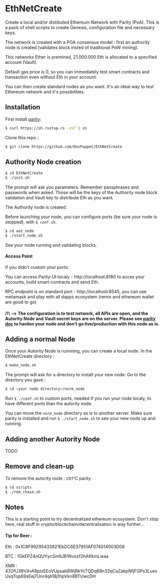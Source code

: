 # EthNetCreate
Create a local and/or distibuted Ethereum Network with Parity (PoA).
This is a pack of shell scripts to create Genesis, configuration file and necessary keys.

The network is created with a POA consensus model : first an authority node is created (validates block insted of traditional PoW mining). 

This networks Ether is premined, 21.000.000 Eth is allocated to a specified account (Vault).

Default gas price is 0, so you can immediately test smart contracts and transaction even without Eth in your account.

You can then create standard nodes as you want. It's an ideal way to test Ethereum network and it's possibilities.

## Installation 

First install [parity](https://github.com/paritytech/parity):

```bash
$ curl https://sh.rustup.rs -sSf | sh
```

Clone this repo :
```bash
$ git clone https://github.com/DosPuppet/EthNetCreate
```

## Authority Node creation

```bash
$ cd EthNetCreate
$ ./init.sh
```

The prompt will ask you parameters. Remember passphrases and passwords when asked. Those will be the keys of the Authority node block validation and Vault key to distribute Eth as you want.

The Authority node is created.


Before launching your node, you can configure ports (be sure your node is stopped), with ```$ conf.sh```.

```bash
$ cd aut_node
$ ./start_node.sh
```

See your node running and validating blocks.


#### Access Point

If you didn't custom your ports: 

You can access Parity-UI localy - http://localhost:8180 to acces your accounts, build smart-contracts and send Eth.

RPC endpoint is on standard port - http://localhost:8545, you can use metamask and play with all dapps ecosystem (remix and ethereum wallet are good to go)

#### /!\ --> The configuration is to test network, all APIs are open, and the Autority Node and Vault secret keys are on the server. Please see [parity doc](https://wiki.parity.io/) to harden your node and don't go live/production with this node as is.

## Adding a normal Node

Once your Autority Node is runnning, you can create a local node. 
In the EthNetCreate directory :

```bash
$ make_node.sh
```
The prompt will ask for a directory to install your new node.
Go to the directory you gave :

```bash
$ cd <your node directory>/norm_node
````

Run ```$ ./conf.sh``` to custom ports, needed if you run your node localy, to have different ports than the autority node.

You can move the ```norm_node``` directory as is to another server. Make sure parity is installed and run ```$ ./start_node.sh``` to see your new node up and running.

## Adding another Autority Node

TODO

## Remove and clean-up

To remove the autority node :
ctrl^C parity

```bash
$ cd scripts
$ ./rem_chain.sh
```

## Notes

This is a starting point to try decentralized ethereum ecosystem. Don't stop here, real stuff in crypto/blockchain/decentralisation is way further...


#### Tip for Beer :

Eth : 0x1C8F99295433921EbDC6E37951AF074014003D06

BTC : 1GkEPZ4nQUYycSm9JB1Nvozf2hAKkmLwaa

XMR : 432fU3BV4vA9ptxEEoVUpsabBWjRkYcTQDq68n33qCaZakpNfjFGPs3LuexUsqTop69sEej7Unr4qh18j1hpVkn8BTUwcDH








